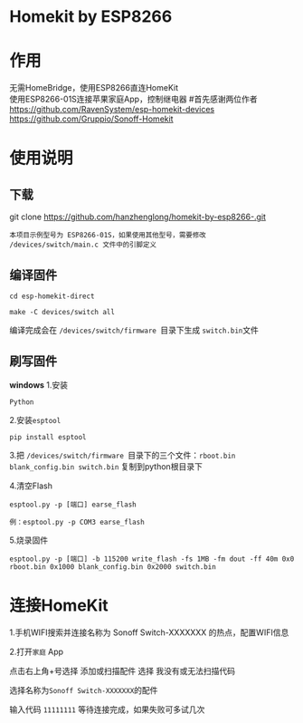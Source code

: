 
# Homekit by ESP8266

# 作用
无需HomeBridge，使用ESP8266直连HomeKit  
使用ESP8266-01S连接苹果家庭App，控制继电器 
#首先感谢两位作者
https://github.com/RavenSystem/esp-homekit-devices
https://github.com/Gruppio/Sonoff-Homekit
# 使用说明
## 下载
git clone https://github.com/hanzhenglong/homekit-by-esp8266-.git  
```注意：使用之前需要先配置好 esp-open-sdk 的编译环境   
本项目示例型号为 ESP8266-01S，如果使用其他型号，需要修改 /devices/switch/main.c 文件中的引脚定义
```
## 编译固件
```
cd esp-homekit-direct

make -C devices/switch all
```
编译完成会在 ```/devices/switch/firmware ```目录下生成 ```switch.bin```文件
## 刷写固件
**windows**
1.安装
```
Python
```
2.安装```esptool```  
```
pip install esptool 
```
3.把 ```/devices/switch/firmware ```目录下的三个文件：```rboot.bin blank_config.bin switch.bin``` 复制到python根目录下  

4.清空Flash  
```
esptool.py -p [端口] earse_flash  

例：esptool.py -p COM3 earse_flash
```
5.烧录固件
```
esptool.py -p [端口] -b 115200 write_flash -fs 1MB -fm dout -ff 40m 0x0 rboot.bin 0x1000 blank_config.bin 0x2000 switch.bin
```
# 连接HomeKit
1.手机WIFI搜索并连接名称为 Sonoff Switch-XXXXXXX 的热点，配置WIFI信息

2.打开```家庭``` App

点击右上角+号选择 添加或扫描配件 选择 我没有或无法扫描代码 

选择名称为```Sonoff Switch-XXXXXXX```的配件

输入代码 ```11111111``` 等待连接完成，如果失败可多试几次
